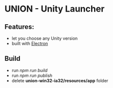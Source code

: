 # UNION - Unity Launcher

## Features:
- let you choose any Unity version
- built with [Electron](https://electron.atom.io)

## Build
- run _npm run build_
- run _npm run publish_
- delete **union-win32-ia32/resources/app** folder